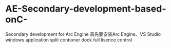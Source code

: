 # AE-Secondary-development-based-onC-
Secondary development for Arc Engine
首先要安装Arc Engine、VS Studio
windows application
split contioner
dock full
lisence control
